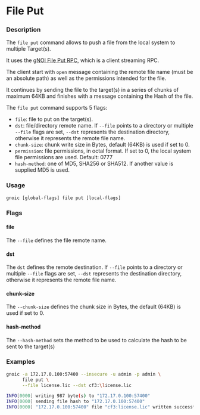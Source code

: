 # File Put

### Description

The `file put` command allows to push a file from the local system to multiple Target(s).

It uses the [gNOI File Put RPC](https://github.com/openconfig/gnoi/blob/master/file/file.proto#L52), which is a client streaming RPC.

The client start with `open` message containing the remote file name (must be an absolute path) as well as the permissions intended for the file.

It continues by sending the file to the target(s) in a series of chunks of maximum 64KB and finishes with a message containing the Hash of the file.

The `file put` command supports 5 flags:

- `file`: file to put on the target(s).
- `dst`: file/directory remote name. If `--file` points to a directory or multiple `--file` flags are set, `--dst` represents the destination directory, otherwise it represents the remote file name.
- `chunk-size`: chunk write size in Bytes, default (64KB) is used if set to 0.
- `permission`: file permissions, in octal format. If set to 0, the local system file permissions are used. Default: 0777
- `hash-method`: one of MD5, SHA256 or SHA512. If another value is supplied MD5 is used.

### Usage

`gnoic [global-flags] file put [local-flags]`

### Flags

#### file

The `--file` defines the file remote name.

#### dst

The `dst` defines the remote destination. If `--file` points to a directory or multiple `--file` flags are set, `--dst` represents the destination directory, otherwise it represents the remote file name.

#### chunk-size

The `--chunk-size` defines the chunk size in Bytes, the default (64KB) is used if set to 0.

#### hash-method

The `--hash-method` sets the method to be used to calculate the hash to be sent to the target(s)

### Examples

```bash
gnoic -a 172.17.0.100:57400 --insecure -u admin -p admin \
      file put \
      --file license.lic --dst cf3:\license.lic
```

```bash
INFO[0000] writing 987 byte(s) to "172.17.0.100:57400"  
INFO[0000] sending file hash to "172.17.0.100:57400"    
INFO[0000] "172.17.0.100:57400" file "cf3:license.lic" written successfully 
```
